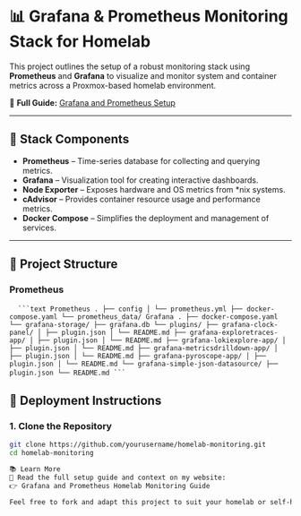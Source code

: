 # 📊 Grafana & Prometheus Monitoring Stack for Homelab

This project outlines the setup of a robust monitoring stack using **Prometheus** and **Grafana** to visualize and monitor system and container metrics across a Proxmox-based homelab environment.

🔗 **Full Guide:** [Grafana and Prometheus Setup](https://homelab.sanjuprojects.uk/grafana-and-prometheus/)

---

## 🧰 Stack Components

- **Prometheus** – Time-series database for collecting and querying metrics.
- **Grafana** – Visualization tool for creating interactive dashboards.
- **Node Exporter** – Exposes hardware and OS metrics from *nix systems.
- **cAdvisor** – Provides container resource usage and performance metrics.
- **Docker Compose** – Simplifies the deployment and management of services.

---

## 📁 Project Structure

### Prometheus


<pre> <code> ```text Prometheus . ├── config │ └── prometheus.yml ├── docker-compose.yaml └── prometheus_data/ Grafana . ├── docker-compose.yaml └── grafana-storage/ ├── grafana.db └── plugins/ ├── grafana-clock-panel/ │ ├── plugin.json │ └── README.md ├── grafana-exploretraces-app/ │ ├── plugin.json │ └── README.md ├── grafana-lokiexplore-app/ │ ├── plugin.json │ └── README.md ├── grafana-metricsdrilldown-app/ │ ├── plugin.json │ └── README.md ├── grafana-pyroscope-app/ │ ├── plugin.json │ └── README.md └── grafana-simple-json-datasource/ ├── plugin.json └── README.md ``` </code> </pre>

## 🚀 Deployment Instructions

### 1. Clone the Repository

```bash
git clone https://github.com/yourusername/homelab-monitoring.git
cd homelab-monitoring

📚 Learn More
📘 Read the full setup guide and context on my website:
👉 Grafana and Prometheus Homelab Monitoring Guide

Feel free to fork and adapt this project to suit your homelab or self-hosted monitoring needs!